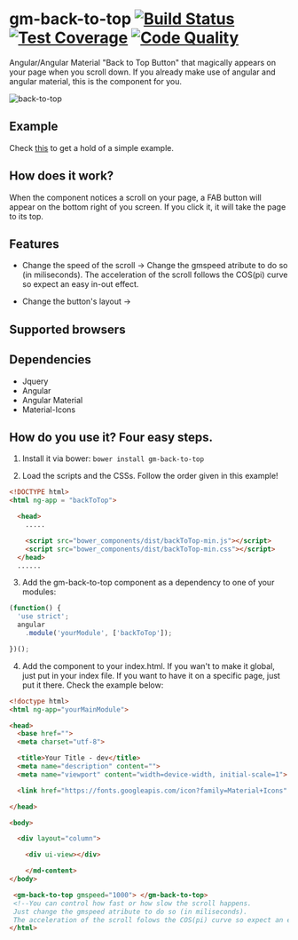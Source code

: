 # gm-back-to-top [![Build Status](https://travis-ci.org/Megale/gm-back-to-top.svg?branch=master)](https://travis-ci.org/Megale/gm-back-to-top) [![Test Coverage](https://codeclimate.com/github/Megale/gm-back-to-top/badges/coverage.svg)](https://codeclimate.com/github/Megale/gm-back-to-top) [![Code Quality](https://codeclimate.com/github/Megale/gm-back-to-top/badges/gpa.svg)](https://codeclimate.com/github/Megale/gm-back-to-top) 





Angular/Angular Material "Back to Top Button" that magically appears on your page when you scroll down. If you already make use of angular and angular material, this is the component for you.


![back-to-top](https://cloud.githubusercontent.com/assets/2500619/25964032/e31a19fc-3659-11e7-9038-63c2ef0d651d.PNG)

## Example
Check [this](https://plnkr.co/edit/58MJaYsQpOKDkhYdMDBD) to get a hold of a simple example.

## How does it work?
When the component notices a scroll on your page, a FAB button will appear on the bottom right of you screen. If you click it, it will take the page
to its top.

## Features
- Change the speed of the scroll -> Change the gmspeed atribute to do so (in miliseconds). The acceleration of the scroll follows the COS(pi) curve so expect an easy in-out effect. 

- Change the button's layout ->

## Supported browsers

## Dependencies
- Jquery
- Angular
- Angular Material
- Material-Icons




## How do you use it? Four easy steps.
1. Install it via bower: ````bower install gm-back-to-top```` 

2. Load the scripts and the CSSs. Follow the order given in this example!

```` html
<!DOCTYPE html>
<html ng-app = "backToTop">

  <head>
    .....    

    <script src="bower_components/dist/backToTop-min.js"></script>
    <script src="bower_components/dist/backToTop-min.css"></script>
  </head>
  ......

````

3. Add the gm-back-to-top component as a dependency to one of your modules: 

```` javascript
(function() {
  'use strict';
  angular
    .module('yourModule', ['backToTop']);

})();
````

4. Add the component to your index.html. If you wan't to make it global, just put in your index file. If you want to have it on a specific page, just
put it there. Check the example below:

```` html
<!doctype html>
<html ng-app="yourMainModule">

<head>
  <base href=""> 
  <meta charset="utf-8">

  <title>Your Title - dev</title>
  <meta name="description" content="">
  <meta name="viewport" content="width=device-width, initial-scale=1">

  <link href="https://fonts.googleapis.com/icon?family=Material+Icons" rel="stylesheet">

</head>

<body>

  <div layout="column">

    <div ui-view></div>

    </md-content>
</body>

 <gm-back-to-top gmspeed="1000"> </gm-back-to-top> 
 <!--You can control how fast or how slow the scroll happens. 
 Just change the gmspeed atribute to do so (in miliseconds). 
 The acceleration of the scroll folows the COS(pi) curve so expect an easy in-out effect. -->
</html>

````




